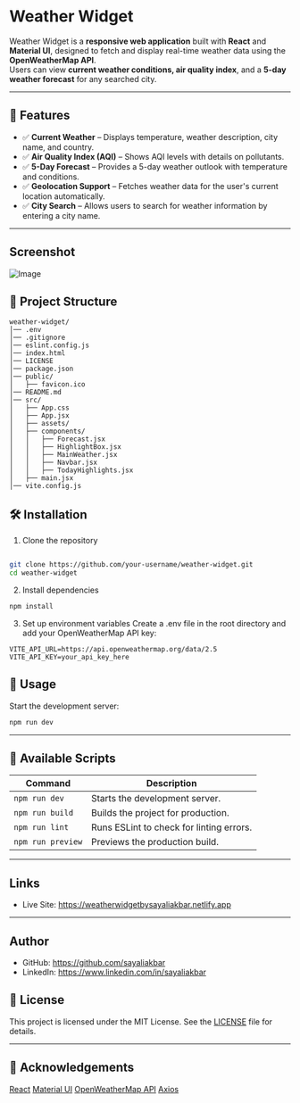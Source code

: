 # Weather Widget

Weather Widget is a **responsive web application** built with **React** and **Material UI**, designed to fetch and display real-time weather data using the **OpenWeatherMap API**.  
Users can view **current weather conditions, air quality index**, and a **5-day weather forecast** for any searched city.

---

## 🚀 Features

- ✅ **Current Weather** – Displays temperature, weather description, city name, and country.
- ✅ **Air Quality Index (AQI)** – Shows AQI levels with details on pollutants.
- ✅ **5-Day Forecast** – Provides a 5-day weather outlook with temperature and conditions.
- ✅ **Geolocation Support** – Fetches weather data for the user's current location automatically.
- ✅ **City Search** – Allows users to search for weather information by entering a city name.

---

## Screenshot

![Image](https://github.com/user-attachments/assets/55f5375e-bfda-4acd-9510-6a31352db844)

## 📁 Project Structure

```plaintext
weather-widget/
│── .env
│── .gitignore
│── eslint.config.js
│── index.html
│── LICENSE
│── package.json
│── public/
│   ├── favicon.ico
│── README.md
│── src/
│   ├── App.css
│   ├── App.jsx
│   ├── assets/
│   ├── components/
│   │   ├── Forecast.jsx
│   │   ├── HighlightBox.jsx
│   │   ├── MainWeather.jsx
│   │   ├── Navbar.jsx
│   │   ├── TodayHighlights.jsx
│   ├── main.jsx
│── vite.config.js

```

## 🛠 Installation

1. Clone the repository

```sh

git clone https://github.com/your-username/weather-widget.git
cd weather-widget
```

2. Install dependencies

```sh
npm install
```

3. Set up environment variables
   Create a .env file in the root directory and add your OpenWeatherMap API key:

```env
VITE_API_URL=https://api.openweathermap.org/data/2.5
VITE_API_KEY=your_api_key_here
```

## 🚀 Usage

Start the development server:

```sh
npm run dev
```

---

## 📜 Available Scripts

| Command           | Description                              |
| ----------------- | ---------------------------------------- |
| `npm run dev`     | Starts the development server.           |
| `npm run build`   | Builds the project for production.       |
| `npm run lint`    | Runs ESLint to check for linting errors. |
| `npm run preview` | Previews the production build.           |

---

## Links

- Live Site: https://weatherwidgetbysayaliakbar.netlify.app

---

## Author

- GitHub: https://github.com/sayaliakbar
- LinkedIn: https://www.linkedin.com/in/sayaliakbar

## 📜 License

This project is licensed under the MIT License. See the [LICENSE](https://github.com/sayaliakbar/weather-widget?tab=MIT-1-ov-file) file for details.

---

## 🙌 Acknowledgements

[React](https://react.dev)
[Material UI](https://mui.com/material-ui/?srsltid=AfmBOorbBC1CTglRfISXpJNforbOPSSNYVT0JURH5VbLvdJbRA3oB4eQ)
[OpenWeatherMap API](https://openweathermap.org/current)
[Axios](https://axios-http.com/docs/intro)
